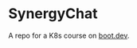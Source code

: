 # SynergyChat
A repo for a K8s course on [boot.dev](https://www.boot.dev/courses/learn-kubernetes).
